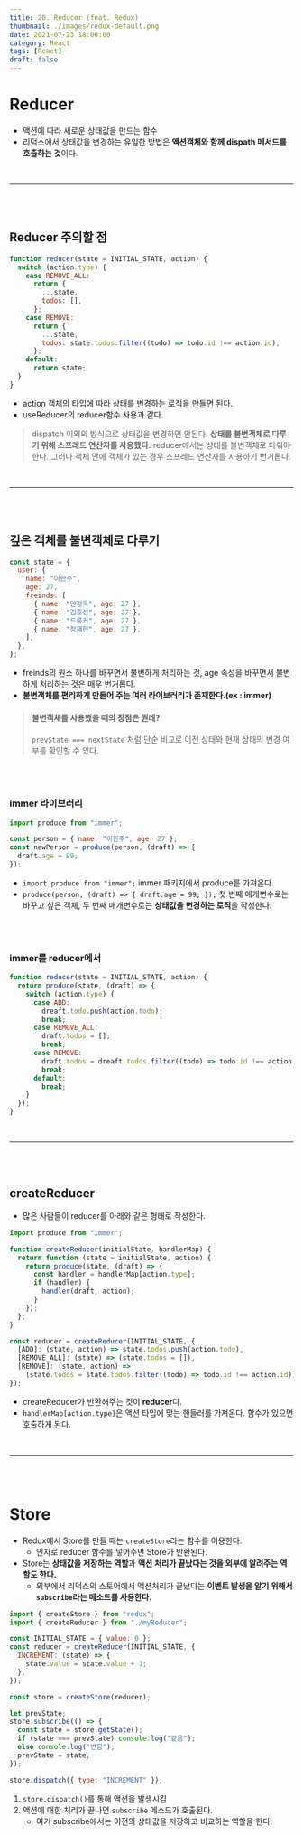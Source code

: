 ```yaml
---
title: 20. Reducer (feat. Redux)
thumbnail: ./images/redux-default.png
date: 2021-07-23 18:00:00
category: React
tags: [React]
draft: false
---
```


# Reducer

- 액션에 따라 새로운 상태값을 만드는 함수
- 리덕스에서 상태값을 변경하는 유일한 방법은 **액션객체와 함께 dispath 메서드를 호출하는 것**이다.

<br>
<hr>
<br>
<br>

## Reducer 주의할 점

```js
function reducer(state = INITIAL_STATE, action) {
  switch (action.type) {
    case REMOVE_ALL:
      return {
        ...state,
        todos: [],
      };
    case REMOVE:
      return {
        ...state,
        todos: state.todos.filter((todo) => todo.id !== action.id),
      };
    default:
      return state;
  }
}
```

- action 객체의 타입에 따라 상태를 변경하는 로직을 만들면 된다.
- useReducer의 reducer함수 사용과 같다.

> dispatch 이외의 방식으로 상태값을 변경하면 안된다.
> **상태를 불변객체로 다루기 위해 스프레드 연산자를 사용했다.**
> reducer에서는 상태를 불변객체로 다뤄야 한다. 그러나 객체 안에 객체가 있는 경우 스프레드 연산자를 사용하기 번거롭다.

<br>
<hr>
<br>
<br>

## 깊은 객체를 불변객체로 다루기

```jsx
const state = {
  user: {
    name: "이한주",
    age: 27,
    freinds: [
      { name: "안정욱", age: 27 },
      { name: "김효성", age: 27 },
      { name: "드릉커", age: 27 },
      { name: "장재현", age: 27 },
    ],
  },
};
```

- freinds의 원소 하나를 바꾸면서 불변하게 처리하는 것, age 속성을 바꾸면서 불변하게 처리하는 것은 매우 번거롭다.
- **불변객체를 편리하게 만들어 주는 여러 라이브러리가 존재한다.(ex : immer)**

> #### 불변객체를 사용했을 때의 장점은 뭔데?
>
> `prevState === nextState` 처럼 단순 비교로 이전 상태와 현재 상태의 변경 여부를 확인할 수 있다.

<br>
<br>

### immer 라이브러리

```jsx
import produce from "immer";

const person = { name: "이한주", age: 27 };
const newPerson = produce(person, (draft) => {
  draft.age = 99;
});
```

- `import produce from "immer";`
  immer 패키지에서 produce를 가져온다.
- `produce(person, (draft) => { draft.age = 99; });`
  첫 번째 매개변수로는 바꾸고 싶은 객체, 두 번째 매개변수로는 **상태값을 변경하는 로직**을 작성한다.

<br>
<br>

### immer를 reducer에서

```js
function reducer(state = INITIAL_STATE, action) {
  return produce(state, (draft) => {
    switch (action.type) {
      case ADD:
        dreaft.todo.push(action.todo);
        break;
      case REMOVE_ALL:
        draft.todos = [];
        break;
      case REMOVE:
        draft.todos = dreaft.todos.filter((todo) => todo.id !== action.id);
        break;
      default:
        break;
    }
  });
}
```

<br>
<hr>
<br>
<br>

## createReducer

- 많은 사람들이 reducer를 아래와 같은 형태로 작성한다.

```jsx
import produce from "immer";

function createReducer(initialState, handlerMap) {
  return function (state = initialState, action) {
    return produce(state, (draft) => {
      const handler = handlerMap[action.type];
      if (handler) {
        handler(draft, action);
      }
    });
  };
}

const reducer = createReducer(INITIAL_STATE, {
  [ADD]: (state, action) => state.todos.push(action.todo),
  [REMOVE_ALL]: (state) => (state.todos = []),
  [REMOVE]: (state, action) =>
    (state.todos = state.todos.filter((todo) => todo.id !== action.id)),
});
```

- createReducer가 반환해주는 것이 **reducer**다.
- `handlerMap[action.type]`은 액션 타입에 맞는 핸들러를 가져온다. 함수가 있으면 호출하게 된다.

<br>
<hr>
<br>
<br>

# Store

- Redux에서 Store를 만들 때는 `createStore`라는 함수를 이용한다.
  - 인자로 reducer 함수를 넣어주면 Store가 반환된다.
- Store는 **상태값을 저장하는 역할**과 **액션 처리가 끝났다는 것을 외부에 알려주는 역할도 한다.**
  - 외부에서 리덕스의 스토어에서 액션처리가 끝났다는 **이벤트 발생을 알기 위해서 `subscribe`라는 메소드를 사용한다.**

```javascript
import { createStore } from "redux";
import { createReducer } from "./myReducer";

const INITIAL_STATE = { value: 0 };
const reducer = createReducer(INITIAL_STATE, {
  INCREMENT: (state) => {
    state.value = state.value + 1;
  },
});

const store = createStore(reducer);

let prevState;
store.subscribe(() => {
  const state = store.getState();
  if (state === prevState) console.log("같음");
  else console.log("변함");
  prevState = state;
});

store.dispatch({ type: "INCREMENT" });
```

1. `store.dispatch()`를 통해 액션을 발생시킴
2. 액션에 대한 처리가 끝나면 `subscribe` 메소드가 호출된다.
   - 여기 subscribe에서는 이전의 상태값을 저장하고 비교하는 역할을 한다.
